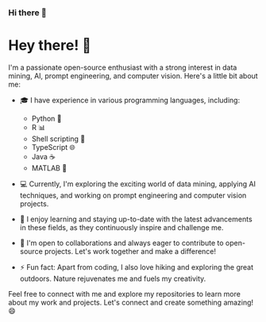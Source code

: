 ### Hi there 👋

<!--
**kv-chiu/kv-chiu** is a ✨ _special_ ✨ repository because its `README.md` (this file) appears on your GitHub profile.

Here are some ideas to get you started:

- 🔭 I’m currently working on ...
- 🌱 I’m currently learning ...
- 👯 I’m looking to collaborate on ...
- 🤔 I’m looking for help with ...
- 💬 Ask me about ...
- 📫 How to reach me: ...
- 😄 Pronouns: ...
- ⚡ Fun fact: ...
-->

# Hey there! 👋

I'm a passionate open-source enthusiast with a strong interest in data mining, AI, prompt engineering, and computer vision. Here's a little bit about me:

- 🎓 I have experience in various programming languages, including:
  - Python 🐍
  - R 📊
  - Shell scripting 🐚
  - TypeScript 🌐
  - Java ☕
  - MATLAB 🧪

- 💻 Currently, I'm exploring the exciting world of data mining, applying AI techniques, and working on prompt engineering and computer vision projects.

- 🌱 I enjoy learning and staying up-to-date with the latest advancements in these fields, as they continuously inspire and challenge me.

- 🤝 I'm open to collaborations and always eager to contribute to open-source projects. Let's work together and make a difference!

- ⚡ Fun fact: Apart from coding, I also love hiking and exploring the great outdoors. Nature rejuvenates me and fuels my creativity.

Feel free to connect with me and explore my repositories to learn more about my work and projects. Let's connect and create something amazing! 😄

